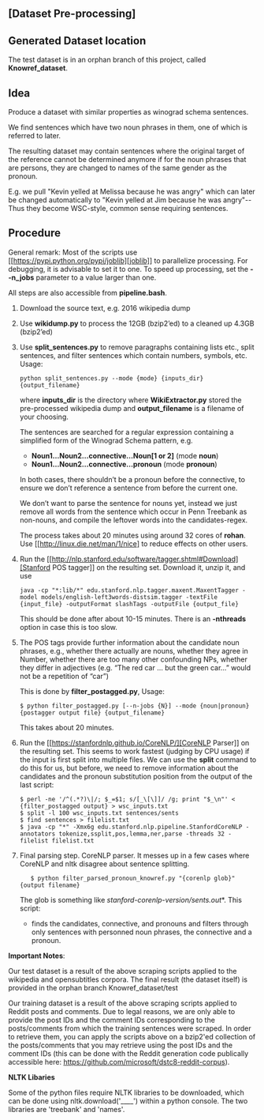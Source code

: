 
## [Dataset Pre-processing]

## Generated Dataset location ##
The test dataset is in an orphan branch of this project, called **Knowref_dataset**.

## Idea ##

Produce a dataset with similar properties as winograd schema sentences.

We find sentences which have two noun phrases in them, one of which is referred to later. 

The resulting dataset may contain sentences where the original target of the reference cannot be determined anymore if for the noun phrases that are persons, they are changed to names of the same gender as the pronoun.

E.g. we pull "Kevin yelled at Melissa because he was angry" which can later be changed automatically to "Kevin yelled at Jim because he was angry"--Thus they become WSC-style, common sense requiring sentences.

## Procedure ##

General remark: Most of the scripts use [[https://pypi.python.org/pypi/joblib][joblib]] to parallelize processing. For
debugging, it is advisable to set it to one. To speed up processing, set the
**--n_jobs** parameter to a value larger than one.

All steps are also accessible from **pipeline.bash**.

1. Download the source text, e.g. 2016 wikipedia dump
2. Use **wikidump.py** to process the 12GB (bzip2’ed) to a cleaned up 4.3GB (bzip2’ed)
3. Use **split_sentences.py** to remove paragraphs containing lists etc., split
   sentences, and filter sentences which contain numbers, symbols, etc.
   Usage:
   
   ```
   python split_sentences.py --mode {mode} {inputs_dir} {output_filename}
   ```

   where **inputs_dir** is the directory where **WikiExtractor.py** stored the
   pre-processed wikipedia dump and **output_filename** is a filename of your
   choosing. 

   The sentences are searched for a regular expression containing a simplified
   form of the Winograd Schema pattern, e.g.

   * **Noun1…Noun2…connective…Noun[1 or 2]**  (mode **noun**)
   * **Noun1…Noun2…connective…pronoun**  (mode **pronoun**)

   In both cases, there shouldn’t be a pronoun before the connective, to ensure
   we don’t reference a sentence from before the current one.

   We don’t want to parse the sentence for nouns yet, instead we just remove all
   words from the sentence which occur in Penn Treebank as non-nouns, and
   compile the leftover words into the candidates-regex.

   The process takes about 20 minutes using around 32 cores of **rohan**. Use
   [[http://linux.die.net/man/1/nice] to reduce effects on other users.

4. Run the [[http://nlp.stanford.edu/software/tagger.shtml#Download][Stanford POS tagger]] on the resulting set. Download it, unzip it, and use
   ```
   java -cp "*:lib/*" edu.stanford.nlp.tagger.maxent.MaxentTagger -model models/english-left3words-distsim.tagger -textFile {input_file} -outputFormat slashTags -outputFile {output_file}
   ```
   This should be done after about 10-15 minutes. There is an **-nthreads** option
   in case this is too slow.

5. The POS tags provide further information about the candidate noun phrases,
   e.g., whether there actually are nouns, whether they agree in Number, whether
   there are too many other confounding NPs, whether they differ in adjectives
   (e.g. “The red car … but the green car…” would not be a repetition of “car”)

   This is done by **filter_postagged.py**, Usage:
   ```
   $ python filter_postagged.py [--n-jobs {N}] --mode {noun|pronoun} {postagger output file} {output_filename}
   ```
    
   This takes about 20 minutes.

6. Run the [[https://stanfordnlp.github.io/CoreNLP/][CoreNLP Parser]] on the resulting set. This seems to work fastest
   (judging by CPU usage) if the input is first split into multiple files. We
   can use the **split** command to do this for us, but before, we need to remove
   information about the candidates and the pronoun substitution position from
   the output of the last script:
   ```
   $ perl -ne '/^(.*?)\|/; $_=$1; s/[_\[\]]/ /g; print "$_\n"' < {filter_postagged output} > wsc_inputs.txt
   $ split -l 100 wsc_inputs.txt sentences/sents
   $ find sentences > filelist.txt
   $ java -cp "*" -Xmx6g edu.stanford.nlp.pipeline.StanfordCoreNLP -annotators tokenize,ssplit,pos,lemma,ner,parse -threads 32 -filelist filelist.txt
   ```

7. Final parsing step. CoreNLP parser. It messes up in a few cases where CoreNLP and nltk disagree about sentence splitting.
   ```
      $ python filter_parsed_pronoun_knowref.py "{corenlp glob}" {output filename}
   ```
   The glob is something like **stanford-corenlp-version/sents*.out**.
   This script:
   - finds the candidates, connective, and pronouns and filters through only sentences with personned noun phrases, the connective and a pronoun.


**Important Notes**:

Our test dataset is a result of the above scraping scripts applied to the wikipedia and opensubtitles corpora. The final result (the dataset itself) is provided in the orphan branch Knowref_dataset/test

Our training dataset is a result of the above scraping scripts applied to Reddit posts and comments. Due to legal reasons, we are only able to provide the post IDs and the comment IDs corresponding to the posts/comments from which the training sentences were scraped. In order to retrieve them, you can apply the scripts above on a bzip2'ed collection of the posts/comments that you may retrieve using the post IDs and the comment IDs (this can be done with the Reddit generation code publically accessible here: https://github.com/microsoft/dstc8-reddit-corpus).

**NLTK Libaries** 

Some of the python files require NLTK libraries to be downloaded, which can be done using nltk.download('____') within a python console. The two libraries are 'treebank' and 'names'.


